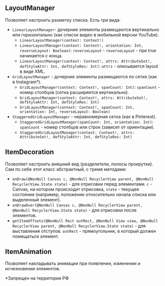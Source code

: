 ## LayoutManager
Позволяет настроить разметку списка. Есть три вида:
- `LinearLayoutManager`- дочерние элементы размещаются вертикально или горизонтально (как список видео в мобильной версии YouTube).
	- `LinearLayoutManager(context: Context!)`
	- `LinearLayoutManager(context: Context!, orientation: Int, reverseLayout: Boolean)`: `reverseLayout` - `reverseLayout` - при true начинается с конца.
	- `LinearLayoutManager(context: Context!, attrs: AttributeSet!, defStyleAttr: Int, defStyleRes: Int)`: `attrs` - описывается layout в виде XML.
- `GridLayoutManager` - дочерние элементы размещаются по сетке (как в Instagram*).
	- `GridLayoutManager(context: Context!, spanCount: Int)`: `spanCount` - номер столбцов (сетка расширяется вертикально).
	- `GridLayoutManager(context: Context!, attrs: AttributeSet!, defStyleAttr: Int, defStyleRes: Int)`
	- `GridLayoutManager(context: Context!, spanCount: Int, orientation: Int, reverseLayout: Boolean)`
- `StaggeredGridLayoutManager` - неравномерная сетка (как в Pinterest). 
	- `StaggeredGridLayoutManager(spanCount: Int, orientation: Int)`: `spanCount` - номер столбцов или строк (зависит от ориентации).
	- `StaggeredGridLayoutManager(context: Context!, attrs: AttributeSet!, defStyleAttr: Int, defStyleRes: Int)`

## ItemDecoration
Позволяет настроить внешний вид (разделители, полосы прокрутки). Сам по себе этот класс абстрактный, с тремя методами:
 - `onDraw(@NonNull Canvas c, @NonNull RecyclerView parent, @NonNull RecyclerView.State state)` - для отрисовки перед элементами. `c` - Canvas, на котором происходит отрисовка, `state` - текущее состояние (например, положение относительно начала списка или выделенный элемент).
 - `onDrawOver(@NonNull Canvas c, @NonNull RecyclerView parent, @NonNull RecyclerView.State state)` - для отрисовки после элементов.
 - `getItemOffsets(@NonNull Rect outRect, @NonNull View view, @NonNull RecyclerView parent, @NonNull RecyclerView.State state)` - для выставления отступов. `outRect` - прямоугольник, в который должен помещаться элемент.

## ItemAnimation
Позволяет накладывать анимации при появлении, изменении и исчезновении элементов.

\*Запрещен на территории РФ
